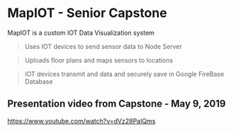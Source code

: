 # MapIOT - Senior Capstone

MapIOT is a custom IOT Data Visualization system 

> Uses IOT devices to send sensor data to Node Server

> Uploads floor plans and maps sensors to locations

> IOT devices transmit and data and securely save in Google FireBase Database


## Presentation video from Capstone - May 9, 2019
https://www.youtube.com/watch?v=dVz28PaIQms
